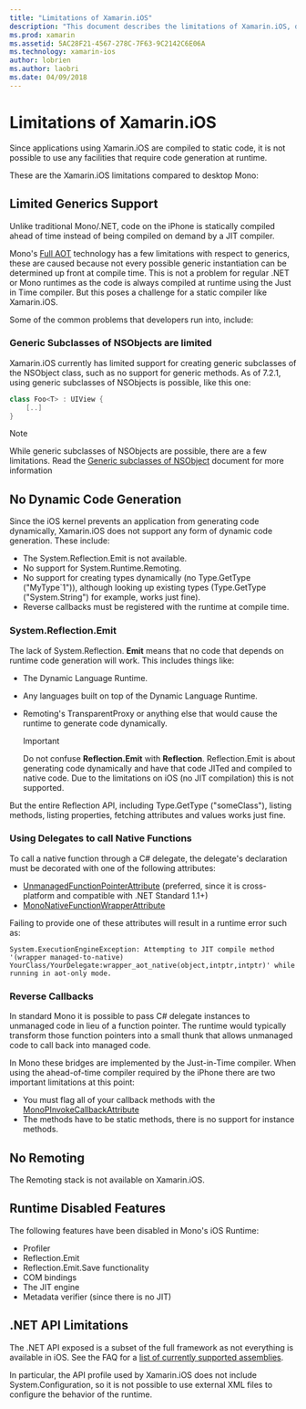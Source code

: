```yaml
---
title: "Limitations of Xamarin.iOS"
description: "This document describes the limitations of Xamarin.iOS, discussing generics, generic subclasses of NSObjects, P/Invokes in generic objects, and more."
ms.prod: xamarin
ms.assetid: 5AC28F21-4567-278C-7F63-9C2142C6E06A
ms.technology: xamarin-ios
author: lobrien
ms.author: laobri
ms.date: 04/09/2018
---
```


# Limitations of Xamarin.iOS

Since applications using Xamarin.iOS are compiled to static code,
	it is not possible to use any facilities that require code generation at
	runtime.

These are the Xamarin.iOS limitations compared to desktop Mono:

 <a name="Limited_Generics_Support" />


## Limited Generics Support

Unlike traditional Mono/.NET, code on the iPhone is statically compiled ahead
	of time instead of being compiled on demand by a JIT compiler.

Mono's [Full AOT](https://www.mono-project.com/docs/advanced/aot/#full-aot) technology has a few limitations
	with respect to generics, these are caused because not every
	possible generic instantiation can be determined up front at
	compile time. This is not a problem for regular .NET or Mono
	runtimes as the code is always compiled at runtime using the
	Just in Time compiler. But this poses a challenge for a static
	compiler like Xamarin.iOS.

Some of the common problems that developers run into, include:

 <a name="Generic_Subclasses_of_NSObjects_are_limited" />


### Generic Subclasses of NSObjects are limited

Xamarin.iOS currently has limited support for creating generic subclasses of the
	NSObject class, such as no support for generic methods. As of 7.2.1, using generic subclasses of NSObjects is possible, like this one:

```csharp
class Foo<T> : UIView {
    [..]
}
```

> [!NOTE]
> While generic subclasses of NSObjects are possible, there are a few limitations. Read the [Generic subclasses of NSObject](~/ios/internals/api-design/nsobject-generics.md) document for more information


 <a name="No_Dynamic_Code_Generation" />


## No Dynamic Code Generation

Since the iOS kernel prevents an application from generating code
	dynamically, Xamarin.iOS does not support any form of dynamic code
	generation. These include:

- The System.Reflection.Emit is not available.
- No support for System.Runtime.Remoting.
- No support for creating types dynamically (no Type.GetType ("MyType`1")), although looking up existing types (Type.GetType ("System.String") for example, works just fine). 
- Reverse callbacks must be registered with the runtime at compile time.


 
 <a name="System.Reflection.Emit" />


### System.Reflection.Emit

The lack of System.Reflection. **Emit** means that no code that
	depends on runtime code generation will work. This includes things like:

- The Dynamic Language Runtime.
- Any languages built on top of the Dynamic Language Runtime.
- Remoting's TransparentProxy or anything else that would cause the runtime to generate code dynamically. 


  > [!IMPORTANT]
  > Do not confuse **Reflection.Emit** with **Reflection**. Reflection.Emit is about
  > generating code dynamically and have that code JITed and
  > compiled to native code. Due to the limitations on iOS
  > (no JIT compilation) this is not supported.

But the entire Reflection API, including Type.GetType
	("someClass"), listing methods, listing properties, fetching
	attributes and values works just fine.

### Using Delegates to call Native Functions

To call a native function through a C# delegate, the delegate's declaration 
must be decorated with one of the following attributes:

- [UnmanagedFunctionPointerAttribute](xref:System.Runtime.InteropServices.UnmanagedFunctionPointerAttribute) 
  (preferred, since it is cross-platform and compatible with .NET Standard 
   1.1+)
- [MonoNativeFunctionWrapperAttribute](xref:ObjCRuntime.MonoNativeFunctionWrapperAttribute)

Failing to provide one of these attributes will result in a runtime
error such as:

```
System.ExecutionEngineException: Attempting to JIT compile method '(wrapper managed-to-native) YourClass/YourDelegate:wrapper_aot_native(object,intptr,intptr)' while running in aot-only mode.
```
 
 <a name="Reverse_Callbacks" />


### Reverse Callbacks

In standard Mono it is possible to pass C# delegate
	instances to unmanaged code in lieu of a function pointer. The
	runtime would typically transform those function pointers into
	a small thunk that allows unmanaged code to call back into
	managed code.

In Mono these bridges are implemented by the Just-in-Time
	compiler. When using the ahead-of-time compiler required by
	the iPhone there are two important limitations at this
	point:

- You must flag all of your callback methods with the
   [MonoPInvokeCallbackAttribute](xref:ObjCRuntime.MonoPInvokeCallbackAttribute)
- The methods have to be static methods, there is no support for instance methods.
 
<a name="No_Remoting" />

## No Remoting

The Remoting stack is not available on Xamarin.iOS.


 <a name="Runtime_Disabled_Features" />


## Runtime Disabled Features

The following features have been disabled in Mono's iOS
	Runtime:

- Profiler
- Reflection.Emit
- Reflection.Emit.Save functionality
- COM bindings
- The JIT engine
- Metadata verifier (since there is no JIT)


 <a name=".NET_API_Limitations" />


## .NET API Limitations

The .NET API exposed is a subset of the full framework as not everything is
	available in iOS. See the FAQ for a [list of currently supported assemblies](~/cross-platform/internals/available-assemblies.md).



In particular, the API profile used by Xamarin.iOS does not
	include System.Configuration, so it is not possible to use
	external XML files to configure the behavior of the runtime.
